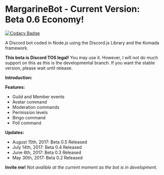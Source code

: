 # MargarineBot - Current Version: Beta 0.6 Economy!
[![Codacy Badge](https://api.codacy.com/project/badge/Grade/f0cfd83063a4469b8e40bcc824c2600d)](https://www.codacy.com/app/Butterstroke/MargarineBot?utm_source=github.com&amp;utm_medium=referral&amp;utm_content=Butterstroke/MargarineBot&amp;utm_campaign=Badge_Grade)

A Discord bot coded in Node.js using the Discord.js Library and the Komada framework.

<b>This beta is Discord TOS legal!</b> You may use it. However, I will not do much support on this as this is the developmental branch. If you want the stable version, please wait until release.


<b>Introduction:</b>

<b>Features:</b>
- Guild and Member events
- Avatar command
- Moderation commands
- Permission levels
- Bingo command
- Poll command

<b>Updates:</b>
- August 15th, 2017: Beta 0.5 Released
- July 14th, 2017: Beta 0.4 Released
- June 6th, 2017: Beta 0.3 Released
- May 30th, 2017: Beta 0.2 Released

<b>Invite me!</b>
<i>Not avalible at the current moment as the bot is in development.</i>
